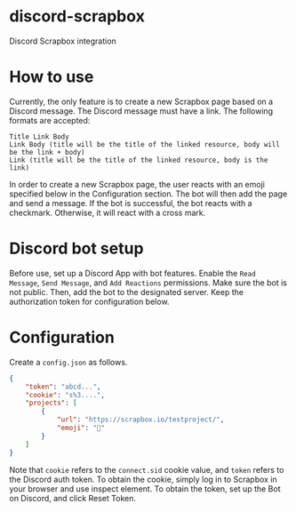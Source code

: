 # discord-scrapbox
Discord Scrapbox integration

# How to use
Currently, the only feature is to create a new Scrapbox page based on a Discord message. The Discord message must have a link. The following formats are accepted:

```
Title Link Body
Link Body (title will be the title of the linked resource, body will be the link + body)
Link (title will be the title of the linked resource, body is the link)
```

In order to create a new Scrapbox page, the user reacts with an emoji specified below in the Configuration section. The bot will then add the page and send a message. If the bot is successful, the bot reacts with a checkmark. Otherwise, it will react with a cross mark.

# Discord bot setup
Before use, set up a Discord App with bot features. Enable the `Read Message`, `Send Message`, and `Add Reactions` permissions. Make sure the bot is not public. Then, add the bot to the designated server. Keep the authorization token for configuration below.

# Configuration
Create a `config.json` as follows.

```json
{
    "token": "abcd...",
    "cookie": "s%3....",
    "projects": [
        {
            "url": "https://scrapbox.io/testproject/",
            "emoji": "🔲"
        }
    ]
}
```

Note that `cookie` refers to the `connect.sid` cookie value, and `token` refers to the Discord auth token. To obtain the cookie, simply log in to Scrapbox in your browser and use inspect element. To obtain the token, set up the Bot on Discord, and click Reset Token.
